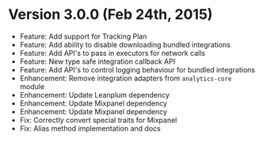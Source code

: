 Version 3.0.0 (Feb 24th, 2015)
==================================
* Feature: Add support for Tracking Plan
* Feature: Add ability to disable downloading bundled integrations
* Feature: Add API's to pass in executors for network calls
* Feature: New type safe integration callback API
* Feature: Add API's to control logging behaviour for bundled integrations
* Enhancement: Remove integration adapters from `analytics-core` module
* Enhancement: Update Leanplum dependency
* Enhancement: Update Mixpanel dependency
* Enhancement: Update Mixpanel dependency
* Fix: Correctly convert special traits for Mixpanel 
* Fix: Alias method implementation and docs